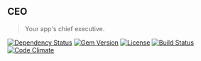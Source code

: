 CEO
---

> Your app's chief executive.

[![Dependency Status](http://img.shields.io/gemnasium/littlelines/ceo.svg)](https://gemnasium.com/littlelines/ceo)
[![Gem Version](http://img.shields.io/gem/v/ceo.svg)](https://rubygems.org/gems/ceo)
[![License](http://img.shields.io/:license-mit-blue.svg)](http://littlelines.mit-license.org)
[![Build Status](https://travis-ci.org/littlelines/ceo.svg?branch=master)](https://travis-ci.org/littlelines/ceo)
[![Code Climate](https://codeclimate.com/github/littlelines/ceo/badges/gpa.svg)](https://codeclimate.com/github/littlelines/ceo)
